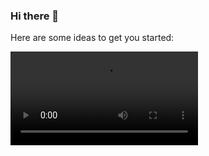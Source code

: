 ### Hi there 👋



Here are some ideas to get you started:

<video src="movie.ogg" controls>
  Your browser does not support the video tag.
</video>
